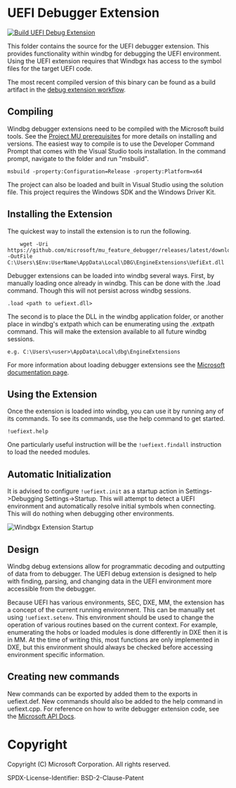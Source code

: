 
# UEFI Debugger Extension

[![Build UEFI Debug Extension](https://github.com/microsoft/mu_feature_debugger/actions/workflows/Build-UefiExt.yaml/badge.svg)](https://github.com/microsoft/mu_feature_debugger/actions/workflows/Build-UefiExt.yaml)

This folder contains the source for the UEFI debugger extension. This provides
functionality within windbg for debugging the UEFI environment. Using the UEFI
extension requires that Windbgx has access to the symbol files for the target
UEFI code.

The most recent compiled version of this binary can be found as a build artifact
in the [debug extension workflow](https://github.com/microsoft/mu_feature_debugger/actions/workflows/Build-UefiExt.yaml).

## Compiling

Windbg debugger extensions need to be compiled with the Microsoft build tools.
See the [Project MU prerequisites](https://microsoft.github.io/mu/CodeDevelopment/prerequisites/)
for more details on installing and versions. The easiest way to compile is to use
the Developer Command Prompt that comes with the Visual Studio tools installation.
In the command prompt, navigate to the folder and run "msbuild".

    msbuild -property:Configuration=Release -property:Platform=x64

The project can also be loaded and built in Visual Studio using the solution
file. This project requires the Windows SDK and the Windows Driver Kit.

## Installing the Extension

The quickest way to install the extension is to run the following.

```shell
    wget -Uri https://github.com/microsoft/mu_feature_debugger/releases/latest/download/uefiext.dll -OutFile C:\Users\$Env:UserName\AppData\Local\DBG\EngineExtensions\UefiExt.dll
```

Debugger extensions can be loaded into windbg several ways. First, by
manually loading once already in windbg. This can be done with the .load
command. Though this will not persist across windbg sessions.

    .load <path to uefiext.dll>

The second is to place the DLL in the windbg application folder, or another
place in windbg's extpath which can be enumerating using the .extpath command.
This will make the extension available to all future windbg sessions.

    e.g. C:\Users\<user>\AppData\Local\dbg\EngineExtensions

For more information about loading debugger extensions see the
[Microsoft documentation page](https://docs.microsoft.com/en-us/windows-hardware/drivers/debugger/loading-debugger-extension-dlls).

## Using the Extension

Once the extension is loaded into windbg, you can use it by running any of its
commands. To see its commands, use the help command to get started.

    !uefiext.help

One particularly useful instruction will be the `!uefiext.findall` instruction
to load the needed modules.

## Automatic Initialization

It is advised to configure `!uefiext.init` as a startup action in
Settings->Debugging Settings->Startup. This will attempt to detect a UEFI environment
and automatically resolve initial symbols when connecting. This will do nothing
when debugging other environments.

![Windbgx Extension Startup](../DebuggerFeaturePkg/Docs/Images/windbgx_startup.png)

## Design

Windbg debug extensions allow for programmatic decoding and outputting of data
from to debugger. The UEFI debug extension is designed to help with
finding, parsing, and changing data in the UEFI environment more accessible from
the debugger.

Because UEFI has various environments, SEC, DXE, MM, the extension has a concept
of the current running environment. This can be manually set using `!uefiext.setenv`.
This environment should be used to change the operation of various routines based
on the current context. For example, enumerating the hobs or loaded modules is
done differently in DXE then it is in MM. At the time of writing this, most functions
are only implemented in DXE, but this environment should always be checked before
accessing environment specific information.

## Creating new commands

New commands can be exported by added them to the exports in uefiext.def. New
commands should also be added to the help command in uefiext.cpp. For reference
on how to write debugger extension code, see the [Microsoft API Docs](https://docs.microsoft.com/en-us/windows-hardware/drivers/debugger/debugger-engine-and-extension-apis).

# Copyright

Copyright (C) Microsoft Corporation. All rights reserved.

SPDX-License-Identifier: BSD-2-Clause-Patent
